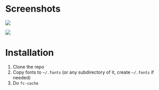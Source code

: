 Screenshots
===========
![](http://neeee.github.com/bdf-tewi/example.png)

![](http://neeee.github.com/bdf-tewi/bold.png)

Installation
============
1. Clone the repo
2. Copy fonts to `~/.fonts` (or any subdirectory of it, create `~/.fonts` if needed)
3. Do `fc-cache`
